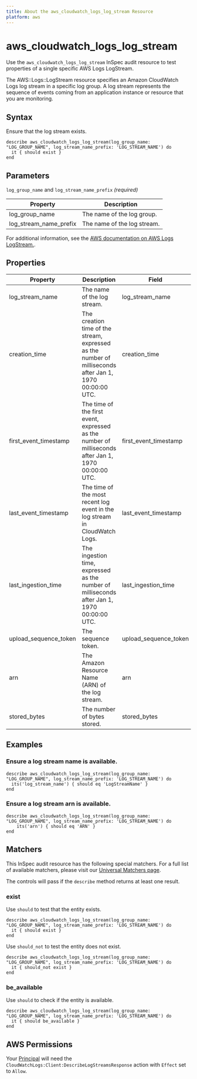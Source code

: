```yaml
---
title: About the aws_cloudwatch_logs_log_stream Resource
platform: aws
---
```


# aws_cloudwatch_logs_log_stream

Use the `aws_cloudwatch_logs_log_stream` InSpec audit resource to test properties of a single specific AWS Logs LogStream.

The AWS::Logs::LogStream resource specifies an Amazon CloudWatch Logs log stream in a specific log group. A log stream represents the sequence of events coming from an application instance or resource that you are monitoring.

## Syntax

Ensure that the log stream exists.

    describe aws_cloudwatch_logs_log_stream(log_group_name: "LOG_GROUP_NAME", log_stream_name_prefix: 'LOG_STREAM_NAME') do
      it { should exist }
    end

## Parameters

`log_group_name` and `log_stream_name_prefix` _(required)_

| Property | Description |
| --- | --- |
| log_group_name | The name of the log group. |
| log_stream_name_prefix | The name of the log stream. |

For additional information, see the [AWS documentation on AWS Logs LogStream.](https://docs.aws.amazon.com/AWSCloudFormation/latest/UserGuide/aws-resource-logs-logstream.html).

## Properties

| Property | Description | Field | 
| --- | --- | --- |
| log_stream_name | The name of the log stream. | log_stream_name |
| creation_time | The creation time of the stream, expressed as the number of milliseconds after Jan 1, 1970 00:00:00 UTC. | creation_time |
| first_event_timestamp | The time of the first event, expressed as the number of milliseconds after Jan 1, 1970 00:00:00 UTC. | first_event_timestamp |
| last_event_timestamp | The time of the most recent log event in the log stream in CloudWatch Logs. | last_event_timestamp |
| last_ingestion_time | The ingestion time, expressed as the number of milliseconds after Jan 1, 1970 00:00:00 UTC. | last_ingestion_time |
| upload_sequence_token | The sequence token. | upload_sequence_token |
| arn | The Amazon Resource Name (ARN) of the log stream. | arn |
| stored_bytes | The number of bytes stored. | stored_bytes |

## Examples

### Ensure a log stream name is available.
    describe aws_cloudwatch_logs_log_stream(log_group_name: "LOG_GROUP_NAME", log_stream_name_prefix: 'LOG_STREAM_NAME') do
      its('log_stream_name') { should eq 'LogStreamName' }
    end

### Ensure a log stream arn is available.
    describe aws_cloudwatch_logs_log_stream(log_group_name: "LOG_GROUP_NAME", log_stream_name_prefix: 'LOG_STREAM_NAME') do
        its('arn') { should eq 'ARN' }
    end

## Matchers

This InSpec audit resource has the following special matchers. For a full list of available matchers, please visit our [Universal Matchers page](https://www.inspec.io/docs/reference/matchers/).

The controls will pass if the `describe` method returns at least one result.

### exist

Use `should` to test that the entity exists.

    describe aws_cloudwatch_logs_log_stream(log_group_name: "LOG_GROUP_NAME", log_stream_name_prefix: 'LOG_STREAM_NAME') do
      it { should exist }
    end

Use `should_not` to test the entity does not exist.

    describe aws_cloudwatch_logs_log_stream(log_group_name: "LOG_GROUP_NAME", log_stream_name_prefix: 'LOG_STREAM_NAME') do
      it { should_not exist }
    end

### be_available

Use `should` to check if the entity is available.

    describe aws_cloudwatch_logs_log_stream(log_group_name: "LOG_GROUP_NAME", log_stream_name_prefix: 'LOG_STREAM_NAME') do
      it { should be_available }
    end

## AWS Permissions

Your [Principal](https://docs.aws.amazon.com/IAM/latest/UserGuide/intro-structure.html#intro-structure-principal) will need the `CloudWatchLogs:Client:DescribeLogStreamsResponse` action with `Effect` set to `Allow`.